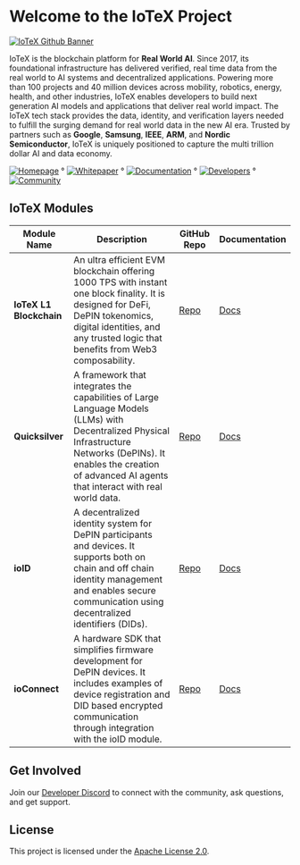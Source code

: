 # Welcome to the IoTeX Project

[![IoTeX Github Banner](https://github.com/user-attachments/assets/46e8d10b-e09e-40af-a68d-b1886dd74028)](https://github.com/iotexproject/files/blob/main/publications/IoTeX_2_0_Whitepaper_1.1_EN.pdf)

IoTeX is the blockchain platform for **Real World AI**. Since 2017, its foundational infrastructure has delivered verified, real time data from the real world to AI systems and decentralized applications. Powering more than 100 projects and 40 million devices across mobility, robotics, energy, health, and other industries, IoTeX enables developers to build next generation AI models and applications that deliver real world impact. The IoTeX tech stack provides the data, identity, and verification layers needed to fulfill the surging demand for real world data in the new AI era. Trusted by partners such as **Google**, **Samsung**, **IEEE**, **ARM**, and **Nordic Semiconductor**, IoTeX is uniquely positioned to capture the multi trillion dollar AI and data economy.

[![Homepage](https://img.shields.io/badge/Homepage-iotex.io-green)](https://iotex.io) ° [![Whitepaper](https://img.shields.io/badge/Whitepaper-PDF-red)](https://github.com/iotexproject/files/blob/main/publications/IoTeX_2_0_Whitepaper_1.1_EN.pdf) ° [![Documentation](https://img.shields.io/badge/Documentation-docs.iotex.io-blue)](https://docs.iotex.io) ° [![Developers](https://img.shields.io/badge/Developers-developers.iotex.io-purple)](https://developers.iotex.io) ° [![Community](https://img.shields.io/badge/Community-iotex.io/devdiscord-darkblue)](https://iotex.io/devdiscord)

## IoTeX Modules

| Module Name | Description | GitHub Repo | Documentation |
|---|---|---|---|
| **IoTeX L1 Blockchain** | An ultra efficient EVM blockchain offering 1000 TPS with instant one block finality. It is designed for DeFi, DePIN tokenomics, digital identities, and any trusted logic that benefits from Web3 composability. | [Repo](https://github.com/iotexproject/iotex-core) | [Docs](https://docs.iotex.io) |
| **Quicksilver** | A framework that integrates the capabilities of Large Language Models (LLMs) with Decentralized Physical Infrastructure Networks (DePINs). It enables the creation of advanced AI agents that interact with real world data. | [Repo](https://github.com/iotexproject/quicksilver) | [Docs](https://github.com/iotexproject/quicksilver#quicksilver-sentient-ai-framework) |
| **ioID** | A decentralized identity system for DePIN participants and devices. It supports both on chain and off chain identity management and enables secure communication using decentralized identifiers (DIDs). | [Repo](https://github.com/iotexproject/ioID-contracts) | [Docs](https://docs.iotex.io/depin-infra-modules-dim/ioid-depin-identities) |
| **ioConnect** | A hardware SDK that simplifies firmware development for DePIN devices. It includes examples of device registration and DID based encrypted communication through integration with the ioID module. | [Repo](https://github.com/iotexproject/ioconnect) | [Docs](https://docs.iotex.io/depin-infra-modules-dim/ioconnect-hardware-sdk) |

## Get Involved

Join our [Developer Discord](https://iotex.io/devdiscord) to connect with the community, ask questions, and get support.

## License

This project is licensed under the [Apache License 2.0](https://github.com/iotexproject/iotex-core/blob/master/LICENSE).
